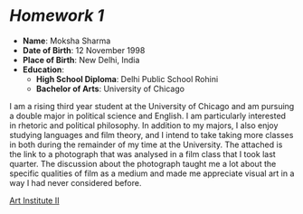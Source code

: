 # __*Homework 1*__
* __Name__: Moksha Sharma
* __Date of Birth__: 12 November 1998  
* __Place of Birth__: New Delhi, India  
* __Education__: 
    + __High School Diploma__: Delhi Public School Rohini
    + __Bachelor of Arts__: University of Chicago   

I am a rising third year student at the University of Chicago and am pursuing a double major in political science and English. I am particularly interested in rhetoric and political philosophy. In addition to my majors, I also  enjoy studying languages and film theory, and I intend to take taking more classes in both during the remainder of my time at the University. The attached is the link to a photograph that was analysed in a film class that I took last quarter. The discussion about the photograph taught me a lot about the specific qualities of film as a medium and made me appreciate visual art in a way I had never considered before. 

<img>[Art Institute II](https://images.app.goo.gl/oTxHndcSeNdjrPnD6)<img>
